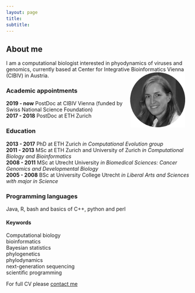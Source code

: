```yaml
---
layout: page
title: 
subtitle: 
---
```

## About me

I am a computational biologist interested in phyodynamics of viruses and genomics, currently based at Center for Integrative Bioinformatics Vienna (CIBIV) in Austria.
<img src="/img/VB_bw.png" alt="Drawing" style="width: 150px;" hspace="15px" align="right"/>

### Academic appointments   
**2019 - now** PostDoc at CIBIV Vienna (funded by Swiss National Science Foundation)  
**2017 - 2018** PostDoc at ETH Zurich

### Education  
**2013 - 2017** PhD at ETH Zurich _in Computational Evolution group_  
**2011 - 2013** MSc at ETH Zurich and University of Zurich _in Computational Biology and Bioinformatics_  
**2008 - 2011** MSc at Utrecht University _in Biomedical Sciences: Cancer Genomics and Developmental Biology_  
**2005 - 2008** BSc at University College Utrecht _in Liberal Arts and Sciences with major in Science_  

### Programming languages  
Java, R, bash and basics of C++, python and perl

#### Keywords  
Computational biology  
bioinformatics  
Bayesian statistics  
phylogenetics  
phylodynamics  
next-generation sequencing  
scientific programming  

For full CV please [contact me]("https://boskovav.github.io/contact.md")
